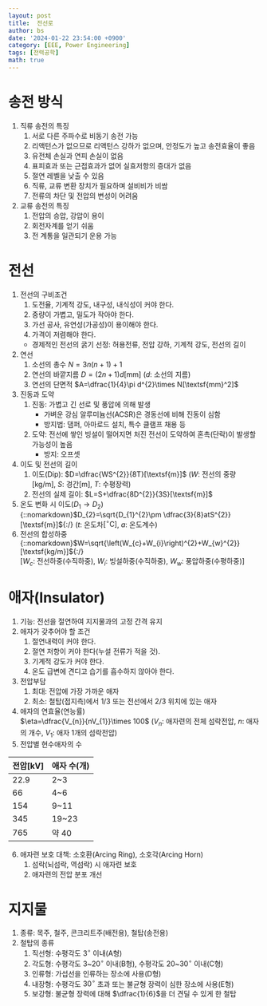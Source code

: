 ```yaml
---
layout: post
title:  전선로
author: bs
date: '2024-01-22 23:54:00 +0900'
category: [EEE, Power Engineering]
tags: [전력공학]
math: true
---
```


# 송전 방식
1. 직류 송전의 특징
    1. 서로 다른 주파수로 비동기 송전 가능
    2. 리액턴스가 없으므로 리액턴스 강하가 없으며, 안정도가 높고 송전효율이 좋음
    3. 유전체 손실과 연피 손실이 없음
    4. 표피효과 또는 근접효과가 없어 실효저항의 증대가 없음
    5. 절연 레벨을 낮출 수 있음
    6. 직류, 교류 변환 장치가 필요하며 설비비가 비쌈
    7. 전류의 차단 및 전압의 변성이 어려움
2. 교류 송전의 특징
    1. 전압의 승압, 강압이 용이
    2. 회전자계를 얻기 쉬움
    3. 전 계통을 일관되기 운용 가능

# 전선
1. 전선의 구비조건
    1. 도전율, 기계적 강도, 내구성, 내식성이 커야 한다.
    2. 중량이 가볍고, 밀도가 작아야 한다.
    3. 가선 공사, 유연성(가공성)이 용이해야 한다.
    4. 가격이 저렴해야 한다.
    - 경제적인 전선의 굵기 선정: 허용전류, 전압 강하, 기계적 강도, 전선의 길이
2. 연선
    1. 소선의 총수 $N=3n\left(n+1\right)+1$
    2. 연선의 바깥지름 $D=\left(2n+1\right)d[\textsf{mm}]$ ($d$: 소선의 지름)
    3. 연선의 단면적 $A=\dfrac{1}{4}\pi d^{2}\times N[\textsf{mm}^2]$
3. 진동과 도약
    1. 진동: 가볍고 긴 선로 및 풍압에 의해 발생
        - 가벼운 강심 알루미늄선(ACSR)은 경동선에 비해 진동이 심함
        - 방지법: 댐퍼, 아마로드 설치, 특수 클램프 채용 등
    2. 도약: 전선에 쌓인 빙설이 떨어지면 처진 전선이 도약하여 혼촉(단락)이 발생할 가능성이 높음
        - 방지: 오프셋
4. 이도 및 전선의 길이
    1. 이도(Dip): $D=\dfrac{WS^{2}}{8T}[\textsf{m}]$ ($W$: 전선의 중량$[\textsf{kg/m}]$, $S$: 경간$[\textsf{m}]$, $T$: 수평장력)
    2. 전선의 실제 길이: $L=S+\dfrac{8D^{2}}{3S}[\textsf{m}]$
5. 온도 변화 시 이도($D_{1} \rightarrow D_{2}$)<br>
    {::nomarkdown}$D_{2}=\sqrt{D_{1}^{2}\pm \dfrac{3}{8}atS^{2}} [\textsf{m}]${:/} ($t$: 온도차$[^\circ\textsf{C}]$, $a$: 온도계수)
6. 전선의 합성하중<br>
    {::nomarkdown}$W=\sqrt{\left(W_{c}+W_{i}\right)^{2}+W_{w}^{2}} [\textsf{kg/m}]${:/}<br>
    [$W_{c}$: 전선하중(수직하중), $W_{i}$: 빙설하중(수직하중), $W_{w}$: 풍압하중(수평하중)]

# 애자(Insulator)
1. 기능: 전선을 절연하여 지지물과의 고정 간격 유지
2. 애자가 갖추어야 할 조건
    1. 절연내력이 커야 한다.
    2. 절연 저항이 커야 한다(누설 전류가 적을 것).
    3. 기계적 강도가 커야 한다.
    4. 온도 급변에 견디고 습기를 흡수하지 않아야 한다.
3. 전압부담
    1. 최대: 전압에 가장 가까운 애자
    2. 최소: 철탑(접지측)에서 1/3 또는 전선에서 2/3 위치에 있는 애자
4. 애자의 연효율(연능률)<br>
    $\eta=\dfrac{V_{n}}{nV_{1}}\times 100$ ($V_{n}$: 애자련의 전체 섬락전압, $n$: 애자의 개수, $V_{1}$: 애자 1개의 섬락전압)
5. 전압별 현수애자의 수

| 전압$[\textsf{kV}]$ | 애자 수(개) |
| --- | --- |
| 22.9 | 2~3 |
| 66 | 4~6 |
| 154 | 9~11 |
| 345 | 19~23 |
| 765 | 약 40 |

6. 애자련 보호 대책: 소호환(Arcing Ring), 소호각(Arcing Horn)
    1. 섬락(뇌섬락, 역섬락) 시 애자련 보호
    2. 애자련의 전압 분포 개선

# 지지물
1. 종류: 목주, 철주, 콘크리트주(배전용), 철탑(송전용)
2. 철탑의 종류
    1. 직선형: 수평각도 $3^{\circ}$ 이내(A형)
    2. 각도형: 수평각도 $3$~$20^{\circ}$ 이내(B형), 수평각도 $20$~$30^{\circ}$ 이내(C형)
    3. 인류형: 가섭선을 인류하는 장소에 사용(D형)
    4. 내장형: 수평각도 $30^{\circ}$ 초과 또는 불균형 장력이 심한 장소에 사용(E형)
    5. 보강형: 불균형 장력에 대해 $\dfrac{1}{6}$을 더 견딜 수 있게 한 철탑